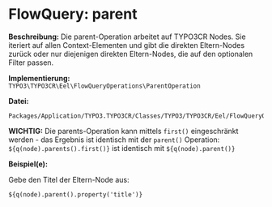 # FlowQuery: parent

**Beschreibung:** Die parent-Operation arbeitet auf TYPO3CR Nodes. Sie iteriert auf allen Context-Elementen und gibt die direkten Eltern-Nodes zurück oder nur diejenigen direkten Eltern-Nodes, die auf den optionalen Filter passen.

**Implementierung:** `TYPO3\TYPO3CR\Eel\FlowQueryOperations\ParentOperation`

**Datei:**
```
Packages/Application/TYPO3.TYPO3CR/Classes/TYPO3/TYPO3CR/Eel/FlowQueryOperations/ParentOperation.php
```

**WICHTIG:** Die parents-Operation kann mittels `first()` eingeschränkt werden - das Ergebnis ist identisch mit der `parent()` Operation: `${q(node).parents().first()}` ist identisch mit `${q(node).parent()}`


**Beispiel(e):**

Gebe den Titel der Eltern-Node aus:

```
${q(node).parent().property('title')}
```
